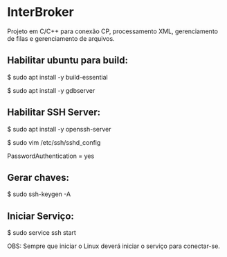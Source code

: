# InterBroker

Projeto em C/C++ para conexão CP, processamento XML, gerenciamento de filas e gerenciamento de arquivos.

## Habilitar ubuntu para build:

$ sudo apt install -y build-essential

$ sudo apt install -y gdbserver

## Habilitar SSH Server:

$ sudo apt install -y openssh-server

$ sudo vim /etc/ssh/sshd_config

PasswordAuthentication = yes

## Gerar chaves:

$ sudo ssh-keygen -A

## Iniciar Serviço:

$ sudo service ssh start

OBS: Sempre que iniciar o Linux deverá iniciar o serviço para conectar-se.

